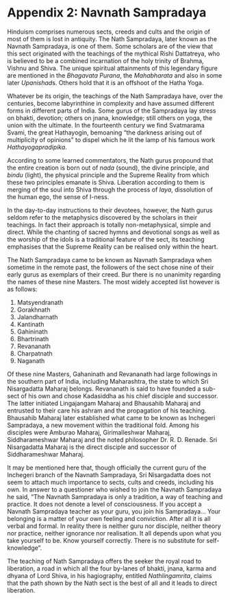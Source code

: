 # Appendix 2: Navnath Sampradaya

Hinduism comprises numerous sects, creeds and cults and the origin of most of them is lost in antiquity. The Nath Sampradaya, later known as the Navnath Sampradaya, is one of them. Some scholars are of the view that this sect originated with the teachings of the mythical Rishi Dattatreya, who is believed to be a combined incarnation of the holy trinity of Brahma, Vishnu and Shiva. The unique spiritual attainments of this legendary figure are mentioned in the *Bhagavata Purana*, the *Mahabharata* and also in some later *Upanishad*s. Others hold that it is an offshoot of the Hatha Yoga.

Whatever be its origin, the teachings of the Nath Sampradaya have, over the centuries, become labyrinthine in complexity and have assumed different forms in different parts of India. Some gurus of the Sampradaya lay stress on bhakti, devotion; others on jnana, knowledge; still others on yoga, the union with the ultimate. In the fourteenth century we find Svatmarama Svami, the great Hathayogin, bemoaning “the darkness arising out of multiplicity of opinions” to dispel which he lit the lamp of his famous work *Hathayogapradipika*.

According to some learned commentators, the Nath gurus propound that the entire creation is born out of *nada* (sound), the divine principle, and *bindu* (light), the physical principle and the Supreme Reality from which these two principles emanate is Shiva. Liberation according to them is merging of the soul into Shiva through the process of *laya*, dissolution of the human ego, the sense of I-ness.

In the day-to-day instructions to their devotees, however, the Nath gurus seldom refer to the metaphysics discovered by the scholars in their teachings. In fact their approach is totally non-metaphysical, simple and direct. While the chanting of sacred hymns and devotional songs as well as the worship of the idols is a traditional feature of the sect, its teaching emphasises that the Supreme Reality can be realised only within the heart.

The Nath Sampradaya came to be known as Navnath Sampradaya when sometime in the remote past, the followers of the sect chose nine of their early gurus as exemplars of their creed. Bur there is no unanimity regarding the names of these nine Masters. The most widely accepted list however is as follows:

1. Matsyendranath
2. Gorakhnath
3. Jalandharnath
4. Kantinath
5. Gahininath
6. Bhartrinath
7. Revananath
8. Charpatnath
9. Naganath

Of these nine Masters, Gahaninath and Revananath had large followings in the southern part of India, including Maharashtra, the state to which Sri Nisargadatta Maharaj belongs. Revananath is said to have founded a sub-sect of his own and chose Kadasiddha as his chief disciple and successor. The latter initiated Lingajangam Maharaj and Bhausahib Maharaj and entrusted to their care his ashram and the propagation of his teaching. Bhausahib Maharaj later established what came to be known as Inchegeri Sampradaya, a new movement within the traditional fold. Among his disciples were Amburao Maharaj, Girimalleshwar Maharaj, Siddharameshwar Maharaj and the noted philosopher Dr. R. D. Renade. Sri Nisargadatta Maharaj is the direct disciple and successor of Siddharameshwar Maharaj.

It may be mentioned here that, though officially the current guru of the Inchegeri branch of the Navnath Sampradaya, Sri Nisargadatta does not seem to attach much importance to sects, cults and creeds, including his own. In answer to a questioner who wished to join the Navnath Sampradaya he said, “The Navnath Sampradaya is only a tradition, a way of teaching and practice. It does not denote a level of consciousness. If you accept a Navnath Sampradaya teacher as your guru, you join his Sampradaya… Your belonging is a matter of your own feeling and conviction. After all it is all verbal and formal. In reality there is neither guru nor disciple, neither theory nor practice, neither ignorance nor realisation. It all depends upon what you take yourself to be. Know yourself correctly. There is no substitute for self-knowledge”.

The teaching of Nath Sampradaya offers the seeker the royal road to liberation, a road in which all the four by-lanes of bhakti, jnana, karma and dhyana of Lord Shiva, in his hagiography, entitled *Nathlingamrita*, claims that the path shown by the Nath sect is the best of all and it leads to direct liberation.